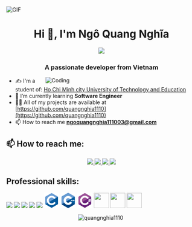 <img align="center" alt="GIF" src="https://github.com/abhisheknaiidu/abhisheknaiidu/blob/master/code.gif?raw=true" width="1000" height="500" />
<h1 align="center">Hi 👋, I'm Ngô Quang Nghĩa</h1>
<p align="center"><img src="https://img.icons8.com/color/48/000000/vietnam-circular.png"/></p>
<h3 align="center">A passionate developer from Vietnam </h3>
<img align ="right" alt = "Coding" width="400" src="https://camo.githubusercontent.com/e278cbf655da98c004011927c9b4ef9ace0e73c9b8a41892b778bbe03c045379/68747470733a2f2f637373706f696e743130312e636f6d2f77702d636f6e74656e742f75706c6f6164732f323032302f31302f446576656c6f7065722d6f6e2d6c6170746f702e676966">

- ✍ I'm a student of: [Ho Chi Minh city University of Technology and Education](https://hcmute.edu.vn)
- 🌱 I’m currently learning **Software Engineer**
- 👨‍💻 All of my projects are available at [https://github.com/quangnghia1110](https://github.com/quangnghia1110)
- 📫 How to reach me **ngoquangnghia111003@gmail.com**

## 📫 How to reach me:
<p align="center">
  <a href="https://www.linkedin.com/in/ngh%C4%A9a-ng%C3%B4-quang-62739024b/" target="_blank">
    <img src="https://img.icons8.com/fluent/48/000000/linkedin.png"/>
  </a>
  <a href="https://www.facebook.com/quangnghia559/" alt="Facebook">
    <img src="https://img.icons8.com/fluent/48/000000/facebook-new.png" target="_blank" />
  </a> 
  <a href="https://github.com/quangnghia1110" alt="Github">
    <img src="https://img.icons8.com/fluent/48/000000/github.png"/>
  </a> 
  <a href="https://www.youtube.com/channel/UCI0cugMP6qk9w0XBMK_C2aA" alt="Youtube channel" target="_blank" >
    <img src="https://img.icons8.com/fluent/48/000000/youtube-play.png"/>
  </a>
</p>

## Professional skills:
<p align="left">
  <img src="https://img.icons8.com/color/48/000000/git.png"/>
  <img src="https://img.icons8.com/color/48/000000/github-2.png"/>
  <img src="https://img.icons8.com/color/48/000000/visual-studio-code-2019.png"/>
  <img src="https://img.icons8.com/color/48/000000/visual-studio-2019.png"/>
  <img src="https://img.icons8.com/color/48/000000/python"/>
  <img src="https://raw.githubusercontent.com/devicons/devicon/master/icons/c/c-original.svg" alt="c" width="40" height="40"/> 
  <img src="https://raw.githubusercontent.com/devicons/devicon/master/icons/cplusplus/cplusplus-original.svg" alt="cplusplus" width="40" height="40"/> 
  <img src="https://raw.githubusercontent.com/devicons/devicon/master/icons/csharp/csharp-original.svg" alt="csharp" width="40" height="40"/> 
  <img src="https://user-images.githubusercontent.com/89003923/210624654-95021e72-d06e-4b1d-95a9-d1dc19e49d83.png"width="40" height="40"/>
  <img src="https://user-images.githubusercontent.com/89003923/210625104-1fb5acfc-be1c-43dd-9bb6-83fbb97116e4.png"width="40" height="40"/>
  <img src="https://user-images.githubusercontent.com/89003923/210625243-a5727688-2513-4b21-b039-97d0dc1bf7df.png"width="40" height="40"/>
</p>

<p align="center">
  <img src="https://github-readme-stats.vercel.app/api/top-langs/?username=quangnghia1110&layout=compact&hide=CSS&langs_count=10&custom_title=Top%20ngôn%20ngữ%20được%20dùng" alt="quangnghia1110"/>&nbsp;
  
</p>
 
 

